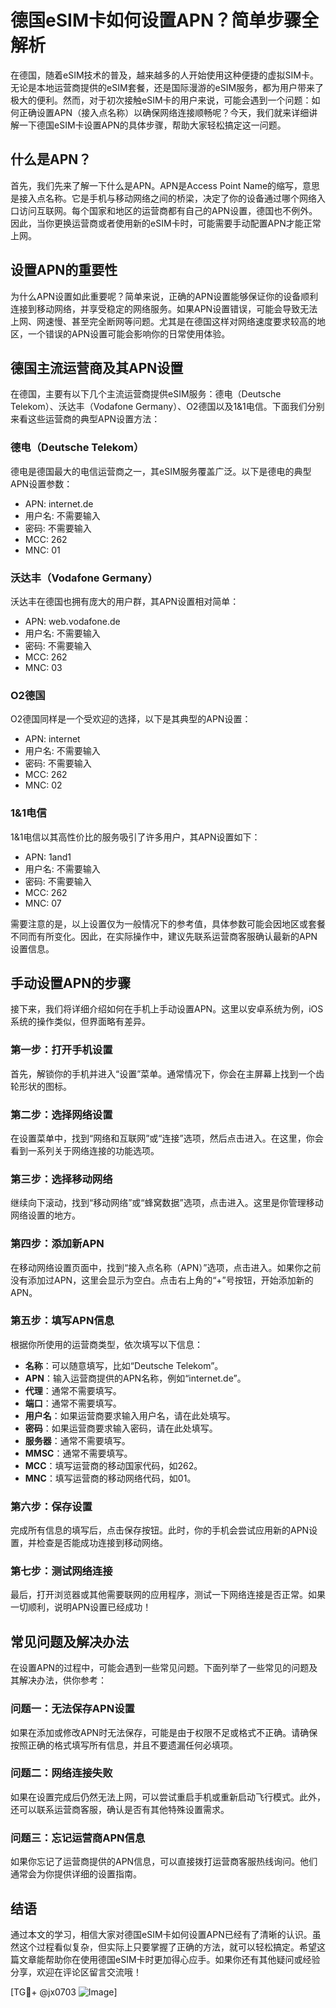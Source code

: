 # 德国eSIM卡如何设置APN？简单步骤全解析

在德国，随着eSIM技术的普及，越来越多的人开始使用这种便捷的虚拟SIM卡。无论是本地运营商提供的eSIM套餐，还是国际漫游的eSIM服务，都为用户带来了极大的便利。然而，对于初次接触eSIM卡的用户来说，可能会遇到一个问题：如何正确设置APN（接入点名称）以确保网络连接顺畅呢？今天，我们就来详细讲解一下德国eSIM卡设置APN的具体步骤，帮助大家轻松搞定这一问题。

## 什么是APN？

首先，我们先来了解一下什么是APN。APN是Access Point Name的缩写，意思是接入点名称。它是手机与移动网络之间的桥梁，决定了你的设备通过哪个网络入口访问互联网。每个国家和地区的运营商都有自己的APN设置，德国也不例外。因此，当你更换运营商或者使用新的eSIM卡时，可能需要手动配置APN才能正常上网。

## 设置APN的重要性

为什么APN设置如此重要呢？简单来说，正确的APN设置能够保证你的设备顺利连接到移动网络，并享受稳定的网络服务。如果APN设置错误，可能会导致无法上网、网速慢、甚至完全断网等问题。尤其是在德国这样对网络速度要求较高的地区，一个错误的APN设置可能会影响你的日常使用体验。

## 德国主流运营商及其APN设置

在德国，主要有以下几个主流运营商提供eSIM服务：德电（Deutsche Telekom）、沃达丰（Vodafone Germany）、O2德国以及1&1电信。下面我们分别来看这些运营商的典型APN设置方法：

### 德电（Deutsche Telekom）

德电是德国最大的电信运营商之一，其eSIM服务覆盖广泛。以下是德电的典型APN设置参数：

- APN: internet.de
- 用户名: 不需要输入
- 密码: 不需要输入
- MCC: 262
- MNC: 01

### 沃达丰（Vodafone Germany）

沃达丰在德国也拥有庞大的用户群，其APN设置相对简单：

- APN: web.vodafone.de
- 用户名: 不需要输入
- 密码: 不需要输入
- MCC: 262
- MNC: 03

### O2德国

O2德国同样是一个受欢迎的选择，以下是其典型的APN设置：

- APN: internet
- 用户名: 不需要输入
- 密码: 不需要输入
- MCC: 262
- MNC: 02

### 1&1电信

1&1电信以其高性价比的服务吸引了许多用户，其APN设置如下：

- APN: 1and1
- 用户名: 不需要输入
- 密码: 不需要输入
- MCC: 262
- MNC: 07

需要注意的是，以上设置仅为一般情况下的参考值，具体参数可能会因地区或套餐不同而有所变化。因此，在实际操作中，建议先联系运营商客服确认最新的APN设置信息。

## 手动设置APN的步骤

接下来，我们将详细介绍如何在手机上手动设置APN。这里以安卓系统为例，iOS系统的操作类似，但界面略有差异。

### 第一步：打开手机设置

首先，解锁你的手机并进入“设置”菜单。通常情况下，你会在主屏幕上找到一个齿轮形状的图标。

### 第二步：选择网络设置

在设置菜单中，找到“网络和互联网”或“连接”选项，然后点击进入。在这里，你会看到一系列关于网络连接的功能选项。

### 第三步：选择移动网络

继续向下滚动，找到“移动网络”或“蜂窝数据”选项，点击进入。这里是你管理移动网络设置的地方。

### 第四步：添加新APN

在移动网络设置页面中，找到“接入点名称（APN）”选项，点击进入。如果你之前没有添加过APN，这里会显示为空白。点击右上角的“+”号按钮，开始添加新的APN。

### 第五步：填写APN信息

根据你所使用的运营商类型，依次填写以下信息：
- **名称**：可以随意填写，比如“Deutsche Telekom”。
- **APN**：输入运营商提供的APN名称，例如“internet.de”。
- **代理**：通常不需要填写。
- **端口**：通常不需要填写。
- **用户名**：如果运营商要求输入用户名，请在此处填写。
- **密码**：如果运营商要求输入密码，请在此处填写。
- **服务器**：通常不需要填写。
- **MMSC**：通常不需要填写。
- **MCC**：填写运营商的移动国家代码，如262。
- **MNC**：填写运营商的移动网络代码，如01。

### 第六步：保存设置

完成所有信息的填写后，点击保存按钮。此时，你的手机会尝试应用新的APN设置，并检查是否能成功连接到移动网络。

### 第七步：测试网络连接

最后，打开浏览器或其他需要联网的应用程序，测试一下网络连接是否正常。如果一切顺利，说明APN设置已经成功！

## 常见问题及解决办法

在设置APN的过程中，可能会遇到一些常见问题。下面列举了一些常见的问题及其解决办法，供你参考：

### 问题一：无法保存APN设置

如果在添加或修改APN时无法保存，可能是由于权限不足或格式不正确。请确保按照正确的格式填写所有信息，并且不要遗漏任何必填项。

### 问题二：网络连接失败

如果在设置完成后仍然无法上网，可以尝试重启手机或重新启动飞行模式。此外，还可以联系运营商客服，确认是否有其他特殊设置需求。

### 问题三：忘记运营商APN信息

如果你忘记了运营商提供的APN信息，可以直接拨打运营商客服热线询问。他们通常会为你提供详细的设置指南。

## 结语

通过本文的学习，相信大家对德国eSIM卡如何设置APN已经有了清晰的认识。虽然这个过程看似复杂，但实际上只要掌握了正确的方法，就可以轻松搞定。希望这篇文章能帮助你在使用德国eSIM卡时更加得心应手。如果你还有其他疑问或经验分享，欢迎在评论区留言交流哦！

[TG💪+ @jx0703 ![Image](https://github.com/user-attachments/assets/dbca1d08-cadb-493c-b0ec-ad6f7a83f270)]